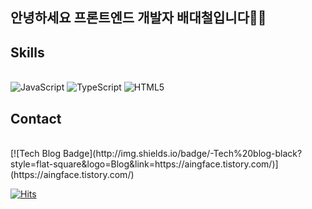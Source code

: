 ## 안녕하세요 프론트엔드 개발자 배대철입니다👋👋


## Skills
<br/>
<img alt="JavaScript" src ="https://img.shields.io/badge/JavaScript-F7DF1E.svg?&style=for-the-badge&logo=JavaScript&logoColor=white"/> 
<img alt="TypeScript" src ="https://img.shields.io/badge/JavaScript-3178C6.svg?&style=for-the-badge&logo=TypeScript&logoColor=white"/>
<img alt="HTML5" src ="https://img.shields.io/badge/JavaScript-E34F26.svg?&style=for-the-badge&logo=HTML5&logoColor=white"/>





## Contact
<br/>
[![Tech Blog Badge](http://img.shields.io/badge/-Tech%20blog-black?style=flat-square&logo=Blog&link=https://aingface.tistory.com/)](https://aingface.tistory.com/)










[![Hits](https://hits.seeyoufarm.com/api/count/incr/badge.svg?url=https%3A%2F%2Fgithub.com%2Faingface&count_bg=%2379C83D&title_bg=%23555555&icon=&icon_color=%23E7E7E7&title=hits&edge_flat=false)](https://hits.seeyoufarm.com)                  


